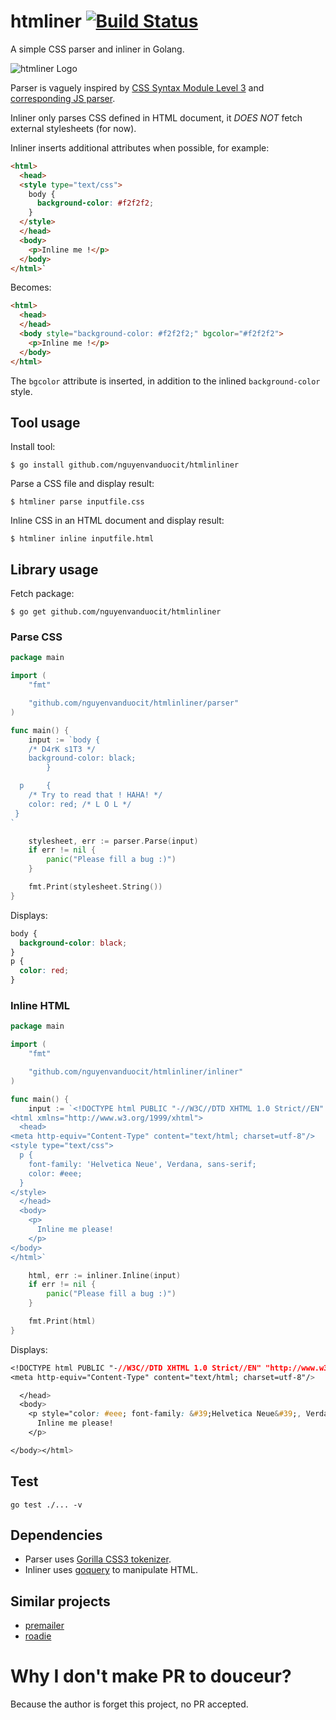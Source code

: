 # htmliner [![Build Status](https://travis-ci.org/nguyenvanduocit/htmlinliner.svg?branch=master)](http://travis-ci.org/nguyenvanduocit/htmlinliner)

A simple CSS parser and inliner in Golang.

![htmliner Logo](https://github.com/nguyenvanduocit/htmlinliner/blob/master/htmliner.png?raw=true "htmliner")

Parser is vaguely inspired by [CSS Syntax Module Level 3](http://www.w3.org/TR/css3-syntax) and [corresponding JS parser](https://github.com/tabatkins/parse-css).

Inliner only parses CSS defined in HTML document, it *DOES NOT* fetch external stylesheets (for now).

Inliner inserts additional attributes when possible, for example:

```html
<html>
  <head>
  <style type="text/css">
    body {
      background-color: #f2f2f2;
    }
  </style>
  </head>
  <body>
    <p>Inline me !</p>
  </body>
</html>`
```

Becomes:

```html
<html>
  <head>
  </head>
  <body style="background-color: #f2f2f2;" bgcolor="#f2f2f2">
    <p>Inline me !</p>
  </body>
</html>
```

The `bgcolor` attribute is inserted, in addition to the inlined `background-color` style.


## Tool usage

Install tool:

    $ go install github.com/nguyenvanduocit/htmlinliner

Parse a CSS file and display result:

    $ htmliner parse inputfile.css

Inline CSS in an HTML document and display result:

    $ htmliner inline inputfile.html


## Library usage

Fetch package:

    $ go get github.com/nguyenvanduocit/htmlinliner


### Parse CSS

```go
package main

import (
    "fmt"

    "github.com/nguyenvanduocit/htmlinliner/parser"
)

func main() {
    input := `body {
    /* D4rK s1T3 */
    background-color: black;
        }

  p     {
    /* Try to read that ! HAHA! */
    color: red; /* L O L */
 }
`

    stylesheet, err := parser.Parse(input)
    if err != nil {
        panic("Please fill a bug :)")
    }

    fmt.Print(stylesheet.String())
}
```

Displays:

```css
body {
  background-color: black;
}
p {
  color: red;
}
```


### Inline HTML

```go
package main

import (
    "fmt"

    "github.com/nguyenvanduocit/htmlinliner/inliner"
)

func main() {
    input := `<!DOCTYPE html PUBLIC "-//W3C//DTD XHTML 1.0 Strict//EN" "http://www.w3.org/TR/xhtml1/DTD/xhtml1-strict.dtd">
<html xmlns="http://www.w3.org/1999/xhtml">
  <head>
<meta http-equiv="Content-Type" content="text/html; charset=utf-8"/>
<style type="text/css">
  p {
    font-family: 'Helvetica Neue', Verdana, sans-serif;
    color: #eee;
  }
</style>
  </head>
  <body>
    <p>
      Inline me please!
    </p>
</body>
</html>`

    html, err := inliner.Inline(input)
    if err != nil {
        panic("Please fill a bug :)")
    }

    fmt.Print(html)
}
```

Displays:

```css
<!DOCTYPE html PUBLIC "-//W3C//DTD XHTML 1.0 Strict//EN" "http://www.w3.org/TR/xhtml1/DTD/xhtml1-strict.dtd"><html xmlns="http://www.w3.org/1999/xhtml"><head>
<meta http-equiv="Content-Type" content="text/html; charset=utf-8"/>

  </head>
  <body>
    <p style="color: #eee; font-family: &#39;Helvetica Neue&#39;, Verdana, sans-serif;">
      Inline me please!
    </p>

</body></html>
```

## Test

    go test ./... -v


## Dependencies

  - Parser uses [Gorilla CSS3 tokenizer](https://github.com/gorilla/css).
  - Inliner uses [goquery](https://github.com/PuerkitoBio/goquery) to manipulate HTML.


## Similar projects

  - [premailer](https://github.com/premailer/premailer)
  - [roadie](https://github.com/Mange/roadie)

# Why I don't make PR to douceur?

Because the author is forget this project, no PR accepted.
